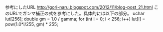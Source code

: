 参考にしたURL http://gori-naru.blogspot.com/2012/11/blog-post_21.html
このURLでガンマ補正の式を参考にした。具体的には以下の部分。
uchar lut[256];
    double gm = 1.0 / gamma;
    for (int i = 0; i < 256; i++)
        lut[i] = pow(1.0*i/255, gm) * 255;
